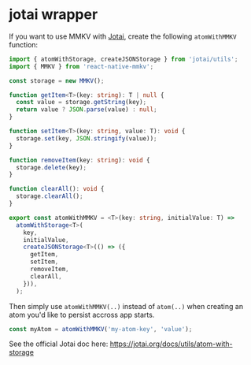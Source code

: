 # jotai wrapper

If you want to use MMKV with [Jotai](https://github.com/pmndrs/jotai), create the following `atomWithMMKV` function:

```ts
import { atomWithStorage, createJSONStorage } from 'jotai/utils';
import { MMKV } from 'react-native-mmkv';

const storage = new MMKV();

function getItem<T>(key: string): T | null {
  const value = storage.getString(key);
  return value ? JSON.parse(value) : null;
}

function setItem<T>(key: string, value: T): void {
  storage.set(key, JSON.stringify(value));
}

function removeItem(key: string): void {
  storage.delete(key);
}

function clearAll(): void {
  storage.clearAll();
}

export const atomWithMMKV = <T>(key: string, initialValue: T) =>
  atomWithStorage<T>(
    key,
    initialValue,
    createJSONStorage<T>(() => ({
      getItem,
      setItem,
      removeItem,
      clearAll,
    })),
  );
```

Then simply use `atomWithMMKV(..)` instead of `atom(..)` when creating an atom you'd like to persist accross app starts.

```ts
const myAtom = atomWithMMKV('my-atom-key', 'value');
```

See the official Jotai doc here: https://jotai.org/docs/utils/atom-with-storage
